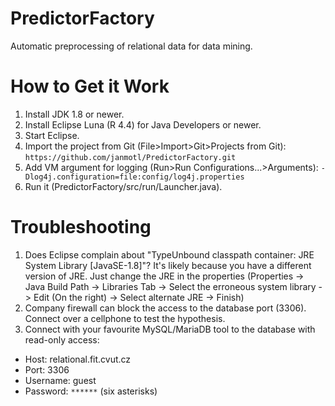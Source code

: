 PredictorFactory
================
Automatic preprocessing of relational data for data mining.

How to Get it Work
==================
1.	Install JDK 1.8 or newer.
2.	Install Eclipse Luna (R 4.4) for Java Developers or newer.
3.	Start Eclipse.
4.	Import the project from Git (File>Import>Git>Projects from Git): ```https://github.com/janmotl/PredictorFactory.git ```
5.	Add VM argument for logging (Run>Run Configurations...>Arguments): ```-Dlog4j.configuration=file:config/log4j.properties```
6.	Run it (PredictorFactory/src/run/Launcher.java).

Troubleshooting
=============
1. Does Eclipse complain about "TypeUnbound classpath container: JRE System Library [JavaSE-1.8]"? It's likely because you have a different version of JRE. Just change the JRE in the properties (Properties -> Java Build Path -> Libraries Tab -> Select the erroneous system library -> Edit (On the right) -> Select alternate JRE -> Finish)
2. Company firewall can block the access to the database port (3306). Connect over a cellphone to test the hypothesis.
3. Connect with your favourite MySQL/MariaDB tool to the database with read-only access: 
 - Host: relational.fit.cvut.cz
 - Port: 3306
 - Username: guest
 - Password: ```******``` (six asterisks)
